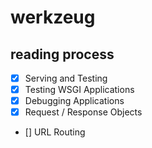# werkzeug

## reading process

- [x] Serving and Testing
- [x] Testing WSGI Applications
- [x] Debugging Applications
- [x] Request / Response Objects
- [] URL Routing

